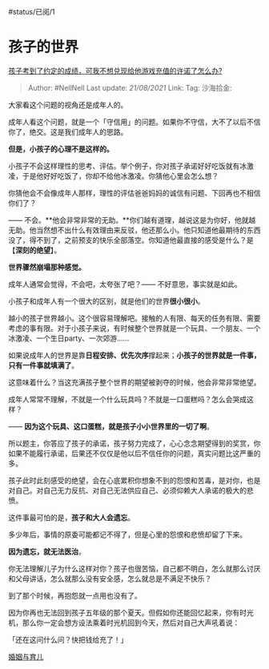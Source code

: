 #status/已阅/1 
# 孩子的世界

[孩子考到了约定的成绩，可我不想兑现给他游戏充值的许诺了怎么办?](https://www.zhihu.com/question/332684032/answer/756284027)

> Author: #NellNell
> Last update: *21/08/2021*
> Link:
> Tag:
> 沙海拾金:

大家看这个问题的视角还是成年人的。

成年人看这个问题，就是一个「守信用」的问题。如果你不守信，大不了以后不信你了，绝交。这是我们成年人的思路。

**但是，小孩子的心理不是这样的。**

小孩子不会这样理性的思考、评估。举个例子，你对孩子承诺好好吃饭就有冰激凌，于是他好好吃饭了，你却不给他冰激凌。你猜他心里会怎么想？

你猜他会不会像成年人那样，理性的评估爸爸妈妈的诚信有问题、下回再也不相信你们了？

—— 不会。**他会非常非常的无助。**你们越有道理，越说这是为你好，他就越无助。他当然想不出什么有效理由来反驳，他还那么小。他只知道他最期待的东西没了，得不到了，之前预支的快乐全部落空。你知道他最直接的感受是什么？是【**深刻的绝望**】。

**世界骤然崩塌那种感觉。**

成年人通常会觉得，不会吧，太夸张了吧？—— 不好意思，事实就是如此。

小孩子和成年人有一个很大的区别，就是他们的世界**很小很小**。

越小的孩子世界越小。这个很容易理解吧。接触的人有限、每天的任务有限、需要考虑的事有限。对于小孩子来说，有时候整个世界就是一个玩具、一个朋友、一个冰激凌、一个生日party、一次郊游……

如果说成年人的世界是靠**日程安排、优先次序**撑起来；**小孩子的世界就是一件事，只有一件事就填满了**。

这意味着什么？当这充满孩子整个世界的期望被剥夺的时候，他会非常非常绝望。

成年人常常不理解，不就是一个什么玩具吗？不就是一口蛋糕吗？怎么会哭成这样？

—— **因为这个玩具、这口蛋糕，就是孩子小小世界里的一切了啊**。

所以题主，你答应了孩子的承诺，孩子努力完成了，心心念念期望得到的奖赏，你如果不能履行承诺，后果还不仅仅是他以后不信任你的问题，真实问题比这严重的多。

孩子此时此刻感受的绝望，会在心底累积你想象不到的怨恨和苦毒，是对你，也是对自己。对自己无力反抗、对自己无法供应自己、必须仰赖大人承诺的极大的悲愤。

这件事最可怕的是，**孩子和大人会遗忘**。

多少年后，事情的原委可能都记不得了，但是心里的怨恨和悲愤却留了下来。

**因为遗忘，就无法医治**。

你无法理解儿子为什么这样对你？孩子也很苦恼，自己都不明白，怎么就那么讨厌和父母讲话，怎么就那么没有安全感，怎么就总是不满足不快乐？

到了那个时候，再抱怨就一点用也没有了。

因为你再也无法回到孩子五年级的那个夏天。但假如你还能回忆起来，你有时光机，那么你一定会想方设法乘着时光机回到今天，然后对自己大声吼着说：

「还在这问什么问？快把钱给充了！」

[婚姻与育儿](https://zhihu.com/collection/392286798)
